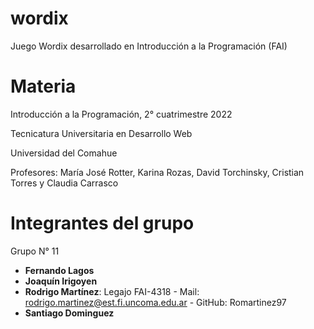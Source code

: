 # wordix
Juego Wordix desarrollado en Introducción a la Programación (FAI)

# Materia
Introducción a la Programación, 2° cuatrimestre 2022

Tecnicatura Universitaria en Desarrollo Web

Universidad del Comahue

Profesores: María José Rotter, Karina Rozas, David Torchinsky, Cristian Torres y Claudia Carrasco

# Integrantes del grupo
Grupo N° 11

- **Fernando Lagos**
- **Joaquín Irigoyen**
- **Rodrigo Martínez**: Legajo FAI-4318 - Mail: rodrigo.martinez@est.fi.uncoma.edu.ar - GitHub: Romartinez97
- **Santiago Dominguez**